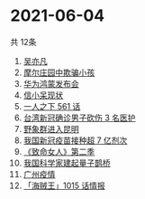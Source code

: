 # 2021-06-04
  共 12条

  <!-- BEGIN -->
  <!-- 最后更新时间:Fri Jun 04 2021 04:06:09 GMT+0000 (Coordinated Universal Time) -->
  1. [吴亦凡](https://www.zhihu.com/search?q=吴亦凡)
1. [摩尔庄园中欺骗小孩](https://www.zhihu.com/search?q=摩尔庄园)
1. [华为鸿蒙发布会](https://www.zhihu.com/search?q=华为)
1. [信小呆现状](https://www.zhihu.com/search?q=信小呆)
1. [一人之下 561 话](https://www.zhihu.com/search?q=一人之下)
1. [台湾新冠确诊男子砍伤 3 名医护](https://www.zhihu.com/search?q=台湾疫情)
1. [野象群进入昆明](https://www.zhihu.com/search?q=云南大象)
1. [我国新冠疫苗接种超 7 亿剂次](https://www.zhihu.com/search?q=新冠疫苗)
1. [《致命女人》第二季](https://www.zhihu.com/search?q=致命女人)
1. [我国科学家建起量子鹊桥](https://www.zhihu.com/search?q=量子鹊桥)
1. [广州疫情](https://www.zhihu.com/search?q=广州疫情)
1. [「海贼王」1015 话情报](https://www.zhihu.com/search?q=海贼王)
  <!-- END -->
  